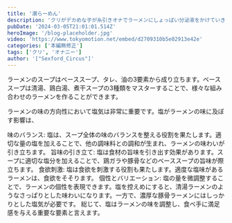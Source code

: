 ```yaml
---
title: '潮らーめん'
description: 'クリがデカめな子が糸引きオナでラーメンにしょっぱい分泌液をかけていきます'
pubDate: '2024-03-05T21:01:01.514Z'
heroImage: '/blog-placeholder.jpg'
video: 'https://www.tokyomotion.net/embed/d2709310b5e02913e42e'
categories: ['本編無修正']
tags: ['クリ', 'オナニー']
author: '["Sexford_Circus"]'
---
```


ラーメンのスープはベーススープ、タレ、油の3要素から成り立ちます。ベーススープは清湯、鶏白湯、煮干スープの3種類をマスターすることで、様々な組み合わせのラーメンを作ることができます。

ラーメンの味の方向性において塩気は非常に重要です。塩がラーメンの味に及ぼす影響は、

味のバランス: 塩は、スープ全体の味のバランスを整える役割を果たします。適切な量の塩を加えることで、他の調味料との調和が生まれ、ラーメンの味わいが引き立ちます。
旨味の引き立て: 塩は食材の旨味を引き出す効果があります。スープに適切な塩分を加えることで、鶏ガラや豚骨などのベーススープの旨味が際立ちます。
食欲刺激: 塩は食欲を刺激する役割も果たします。適度な塩味があるラーメンは、食欲をそそります。
個性とバリエーション: 塩の量を微調整することで、ラーメンの個性を表現できます。塩を控えめにすると、清湯ラーメンのようなさっぱりとした味わいになります。一方で、濃厚な豚骨ラーメンにはしっかりとした塩気が必要です。
総じて、塩はラーメンの味を調整し、食べ手に満足感を与える重要な要素と言えます。